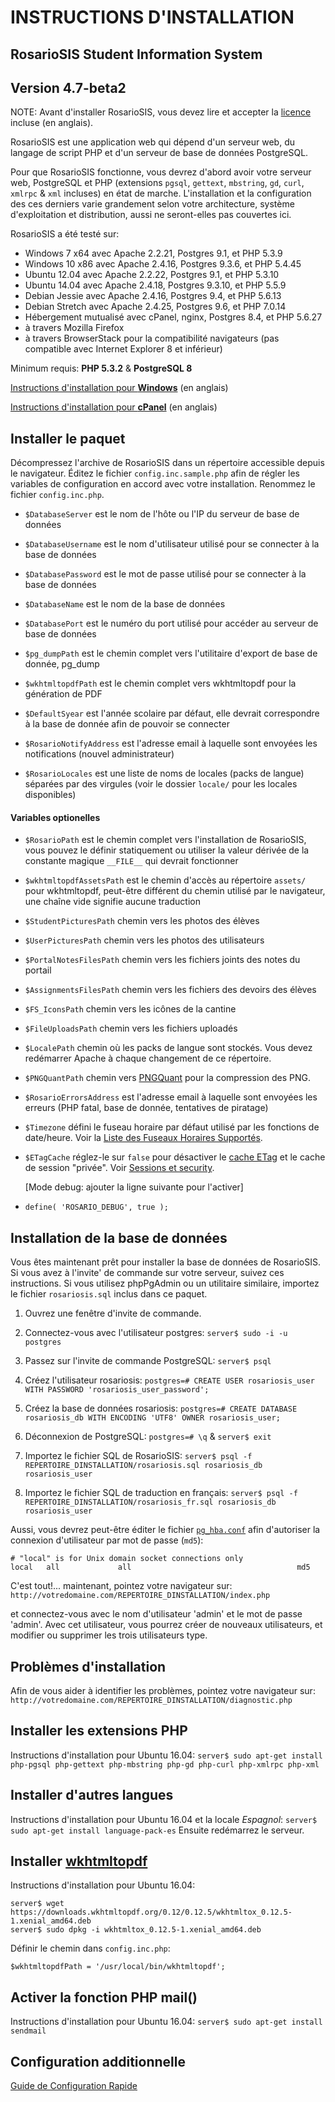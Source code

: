 # INSTRUCTIONS D'INSTALLATION

## RosarioSIS Student Information System

Version 4.7-beta2
-------------

NOTE: Avant d'installer RosarioSIS, vous devez lire et accepter la [licence](LICENSE) incluse (en anglais).

RosarioSIS est une application web qui dépend d'un serveur web, du langage de script PHP et d'un serveur de base de données PostgreSQL.

Pour que RosarioSIS fonctionne, vous devrez d'abord avoir votre serveur web, PostgreSQL et PHP (extensions `pgsql`, `gettext`, `mbstring`, `gd`, `curl`, `xmlrpc` & `xml` incluses) en état de marche. L'installation et la configuration des ces derniers varie grandement selon votre architecture, système d'exploitation et distribution, aussi ne seront-elles pas couvertes ici.

RosarioSIS a été testé sur:

- Windows 7 x64 avec Apache 2.2.21, Postgres 9.1, et PHP 5.3.9
- Windows 10 x86 avec Apache 2.4.16, Postgres 9.3.6, et PHP 5.4.45
- Ubuntu 12.04 avec Apache 2.2.22, Postgres 9.1, et PHP 5.3.10
- Ubuntu 14.04 avec Apache 2.4.18, Postgres 9.3.10, et PHP 5.5.9
- Debian Jessie avec Apache 2.4.16, Postgres 9.4, et PHP 5.6.13
- Debian Stretch avec Apache 2.4.25, Postgres 9.6, et PHP 7.0.14
- Hébergement mutualisé avec cPanel, nginx, Postgres 8.4, et PHP 5.6.27
- à travers Mozilla Firefox
- à travers BrowserStack pour la compatibilité navigateurs (pas compatible avec Internet Explorer 8 et inférieur)

Minimum requis: **PHP 5.3.2** & **PostgreSQL 8**

[Instructions d'installation pour **Windows**](https://gitlab.com/francoisjacquet/rosariosis/wikis/How-to-install-RosarioSIS-on-Windows) (en anglais)

[Instructions d'installation pour **cPanel**](https://gitlab.com/francoisjacquet/rosariosis/wikis/How-to-install-RosarioSIS-on-cPanel) (en anglais)


Installer le paquet
-------------------

Décompressez l'archive de RosarioSIS dans un répertoire accessible depuis le navigateur. Éditez le fichier `config.inc.sample.php` afin de régler les variables de configuration en accord avec votre installation. Renommez le fichier `config.inc.php`.

- `$DatabaseServer` est le nom de l'hôte ou l'IP du serveur de base de données
- `$DatabaseUsername` est le nom d'utilisateur utilisé pour se connecter à la base de données
- `$DatabasePassword` est le mot de passe utilisé pour se connecter à la base de données
- `$DatabaseName` est le nom de la base de données
- `$DatabasePort` est le numéro du port utilisé pour accéder au serveur de base de données

- `$pg_dumpPath` est le chemin complet vers l'utilitaire d'export de base de donnée, pg_dump
- `$wkhtmltopdfPath` est le chemin complet vers wkhtmltopdf pour la génération de PDF

- `$DefaultSyear` est l'année scolaire par défaut, elle devrait correspondre à la base de donnée afin de pouvoir se connecter
- `$RosarioNotifyAddress` est l'adresse email à laquelle sont envoyées les notifications (nouvel administrateur)
- `$RosarioLocales` est une liste de noms de locales (packs de langue) séparées par des virgules (voir le dossier `locale/` pour les locales disponibles)

#### Variables optionelles

- `$RosarioPath` est le chemin complet vers l'installation de RosarioSIS, vous pouvez le définir statiquement ou utiliser la valeur dérivée de la constante magique `__FILE__` qui devrait fonctionner
- `$wkhtmltopdfAssetsPath` est le chemin d'accès au répertoire `assets/` pour wkhtmltopdf, peut-être différent du chemin utilisé par le navigateur, une chaîne vide signifie aucune traduction
- `$StudentPicturesPath` chemin vers les photos des élèves
- `$UserPicturesPath` chemin vers les photos des utilisateurs
- `$PortalNotesFilesPath` chemin vers les fichiers joints des notes du portail
- `$AssignmentsFilesPath` chemin vers les fichiers des devoirs des élèves
- `$FS_IconsPath` chemin vers les icônes de la cantine
- `$FileUploadsPath` chemin vers les fichiers uploadés
- `$LocalePath` chemin où les packs de langue sont stockés. Vous devez redémarrer Apache à chaque changement de ce répertoire.
- `$PNGQuantPath` chemin vers [PNGQuant](https://pngquant.org/) pour la compression des PNG.
- `$RosarioErrorsAddress` est l'adresse email à laquelle sont envoyées les erreurs (PHP fatal, base de donnée, tentatives de piratage)
- `$Timezone` défini le fuseau horaire par défaut utilisé par les fonctions de date/heure. Voir la [Liste des Fuseaux Horaires Supportés](http://php.net/manual/fr/timezones.php).
- `$ETagCache` réglez-le sur `false` pour désactiver le [cache ETag](https://fr.wikipedia.org/wiki/Balise-entit%C3%A9_ETag_HTTP) et le cache de session "privée". Voir [Sessions et security](https://secure.php.net/manual/fr/session.security.php).

  [Mode debug: ajouter la ligne suivante pour l'activer]
- `define( 'ROSARIO_DEBUG', true );`


Installation de la base de données
----------------------------------

Vous êtes maintenant prêt pour installer la base de données de RosarioSIS. Si vous avez à l'invite' de commande sur votre serveur, suivez ces instructions. Si vous utilisez phpPgAdmin ou un utilitaire similaire, importez le fichier `rosariosis.sql` inclus dans ce paquet.

1. Ouvrez une fenêtre d'invite de commande.

2. Connectez-vous avec l'utilisateur postgres:
    `server$ sudo -i -u postgres`

3. Passez sur l'invite de commande PostgreSQL:
    `server$ psql`

4. Créez l'utilisateur rosariosis:
    `postgres=# CREATE USER rosariosis_user WITH PASSWORD 'rosariosis_user_password';`

5. Créez la base de données rosariosis:
    `postgres=# CREATE DATABASE rosariosis_db WITH ENCODING 'UTF8' OWNER rosariosis_user;`

6. Déconnexion de PostgreSQL:
    `postgres=# \q` &
    `server$ exit`

7. Importez le fichier SQL de RosarioSIS:
    `server$ psql -f REPERTOIRE_DINSTALLATION/rosariosis.sql rosariosis_db rosariosis_user`

8. Importez le fichier SQL de traduction en français:
    `server$ psql -f REPERTOIRE_DINSTALLATION/rosariosis_fr.sql rosariosis_db rosariosis_user`

Aussi, vous devrez peut-être éditer le fichier [`pg_hba.conf`](http://www.postgresql.org/docs/current/static/auth-pg-hba-conf.html) afin d'autoriser la connexion d'utilisateur par mot de passe (`md5`):
```
# "local" is for Unix domain socket connections only
local   all             all                                     md5
```

C'est tout!... maintenant, pointez votre navigateur sur: `http://votredomaine.com/REPERTOIRE_DINSTALLATION/index.php`

et connectez-vous avec le nom d'utilisateur 'admin' et le mot de passe 'admin'. Avec cet utilisateur, vous pourrez créer de nouveaux utilisateurs, et modifier ou supprimer les trois utilisateurs type.


Problèmes d'installation
------------------------

Afin de vous aider à identifier les problèmes, pointez votre navigateur sur: `http://votredomaine.com/REPERTOIRE_DINSTALLATION/diagnostic.php`


Installer les extensions PHP
----------------------------

Instructions d'installation pour Ubuntu 16.04:
    `server$ sudo apt-get install php-pgsql php-gettext php-mbstring php-gd php-curl php-xmlrpc php-xml`


Installer d'autres langues
--------------------------

Instructions d'installation pour Ubuntu 16.04 et la locale _Espagnol_:
    `server$ sudo apt-get install language-pack-es`
Ensuite redémarrez le serveur.


Installer [wkhtmltopdf](http://wkhtmltopdf.org/)
------------------------------------------------

Instructions d'installation pour Ubuntu 16.04:
```
server$ wget https://downloads.wkhtmltopdf.org/0.12/0.12.5/wkhtmltox_0.12.5-1.xenial_amd64.deb
server$ sudo dpkg -i wkhtmltox_0.12.5-1.xenial_amd64.deb
```

Définir le chemin dans `config.inc.php`:

`$wkhtmltopdfPath = '/usr/local/bin/wkhtmltopdf';`


Activer la fonction PHP mail()
------------------------------

Instructions d'installation pour Ubuntu 16.04:
    `server$ sudo apt-get install sendmail`


Configuration additionnelle
---------------------------

[Guide de Configuration Rapide](https://www.rosariosis.org/fr/quick-setup-guide/)
